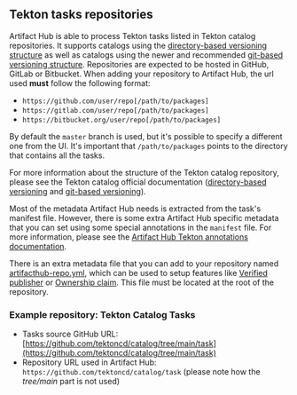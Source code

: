 ## Tekton tasks repositories

Artifact Hub is able to process Tekton tasks listed in Tekton catalog repositories. It supports catalogs using the [directory-based versioning structure](https://github.com/tektoncd/catalog#catalog-structure) as well as catalogs using the newer and recommended [git-based versioning structure](https://github.com/tektoncd/community/blob/main/teps/0115-tekton-catalog-git-based-versioning.md#git-based-versioning). Repositories are expected to be hosted in GitHub, GitLab or Bitbucket. When adding your repository to Artifact Hub, the url used **must** follow the following format:

- `https://github.com/user/repo[/path/to/packages]`
- `https://gitlab.com/user/repo[/path/to/packages]`
- `https://bitbucket.org/user/repo[/path/to/packages]`

By default the `master` branch is used, but it's possible to specify a different one from the UI. It's important that `/path/to/packages` points to the directory that contains all the tasks.

For more information about the structure of the Tekton catalog repository, please see the Tekton catalog official documentation ([directory-based versioning](https://github.com/tektoncd/catalog#catalog-structure) and [git-based versioning](https://github.com/tektoncd/community/blob/main/teps/0115-tekton-catalog-git-based-versioning.md#git-based-versioning)).

Most of the metadata Artifact Hub needs is extracted from the task's manifest file. However, there is some extra Artifact Hub specific metadata that you can set using some special annotations in the `manifest` file. For more information, please see the [Artifact Hub Tekton annotations documentation](https://github.com/khulnasoft/artifacthub/blob/master/docs/tekton_annotations.md).

There is an extra metadata file that you can add to your repository named [artifacthub-repo.yml](https://github.com/khulnasoft/artifacthub/blob/master/docs/metadata/artifacthub-repo.yml), which can be used to setup features like [Verified publisher](https://github.com/khulnasoft/artifacthub/blob/master/docs/repositories.md#verified-publisher) or [Ownership claim](https://github.com/khulnasoft/artifacthub/blob/master/docs/repositories.md#ownership-claim). This file must be located at the root of the repository.

### Example repository: Tekton Catalog Tasks

- Tasks source GitHub URL: [https://github.com/tektoncd/catalog/tree/main/task](https://github.com/tektoncd/catalog/tree/main/task)
- Repository URL used in Artifact Hub: `https://github.com/tektoncd/catalog/task` (please note how the *tree/main* part is not used)
